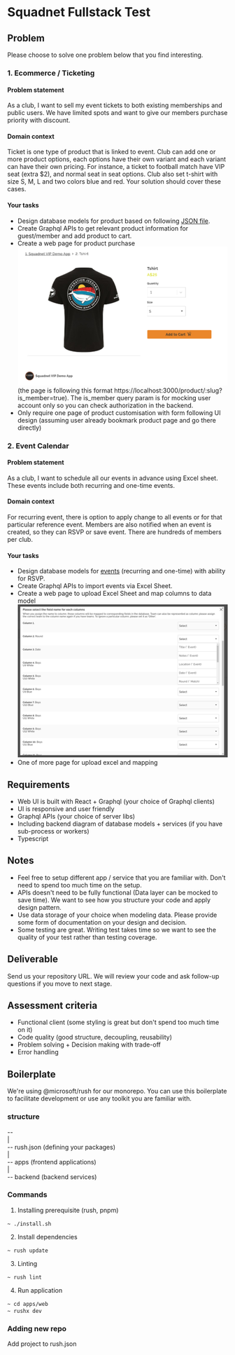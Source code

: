 # Squadnet Fullstack Test 

## Problem
Please choose to solve one problem below that you find interesting.

### 1. Ecommerce / Ticketing
#### Problem statement
As a club, I want to sell my event tickets to both existing memberships and public users. We have limited spots and want to give our members purchase priority with discount.

#### Domain context
Ticket is one type of product that is linked to event. Club can add one or more product options, each options have their own variant and each variant can have their own pricing.
For instance, a ticket to football match have VIP seat (extra $2), and normal seat in seat options. Club also set t-shirt with size S, M, L and two colors blue and red. Your solution should cover these cases.

#### Your tasks
- Design database models for product based on following [JSON file](data/products.json).
- Create Graphql APIs to get relevant product information for guest/member and add product to cart.
- Create a web page for product purchase ![per UI](data/product_options.png) (the page is following this format https://localhost:3000/product/:slug?is_member=true). The is_member query param is for mocking user account only so you can check authorization in the backend.
- Only require one page of product customisation with form following UI design (assuming user already bookmark product page and go there directly)

### 2. Event Calendar
#### Problem statement
As a club, I want to schedule all our events in advance using Excel sheet. These events include both recurring and one-time events.

#### Domain context
For recurring event, there is option to apply change to all events or for that particular reference event. Members are also notified when an event is created, so they can RSVP or save event. There are hundreds of members per club.

#### Your tasks
- Design database models for [events](data/events.xlsx) (recurring and one-time) with ability for RSVP.
- Create Graphql APIs to import events via Excel Sheet.
- Create a web page to upload Excel Sheet and map columns to data model ![per UI](data/event_mapping.png)
- One of more page for upload excel and mapping

## Requirements
- Web UI is built with React + Graphql (your choice of Graphql clients)
- UI is responsive and user friendly
- Graphql APIs (your choice of server libs)
- Including backend diagram of database models + services (if you have sub-process or workers)
- Typescript

## Notes
- Feel free to setup different app / service that you are familiar with. Don't need to spend too much time on the setup.
- APIs doesn't need to be fully functional (Data layer can be mocked to save time). We want to see how you structure your code and apply design pattern.
- Use data storage of your choice when modeling data. Please provide some form of documentation on your design and decision.
- Some testing are great. Writing test takes time so we want to see the quality of your test rather than testing coverage.

## Deliverable
Send us your repository URL. We will review your code and ask follow-up questions if you move to next stage.

## Assessment criteria
- Functional client (some styling is great but don't spend too much time on it)
- Code quality (good structure, decoupling, reusability)
- Problem solving + Decision making with trade-off
- Error handling

## Boilerplate
We're using @microsoft/rush for our monorepo. You can use this boilerplate to facilitate development or use any toolkit you are familiar with.

### structure
--  
  |  
  -- rush.json (defining your packages)  
  |  
  -- apps (frontend applications)  
  |  
  -- backend (backend services)  
  
### Commands
1. Installing prerequisite (rush, pnpm)
```
~ ./install.sh
```
2. Install dependencies
```
~ rush update
```
3. Linting
```
~ rush lint

```
4. Run application
```
~ cd apps/web
~ rushx dev

```

### Adding new repo
Add project to rush.json
